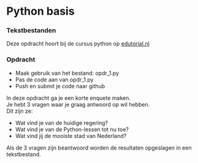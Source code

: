 # Python basis

### Tekstbestanden
Deze opdracht hoort bij de cursus python op [edutorial.nl](https://www.edutorial.nl/course/python)

### Opdracht

* Maak gebruik van het bestand: opdr_1.py
* Pas de code aan van opdr_1.py
* Push en submit je code naar github

In deze opdracht ga je een korte enquete maken.  
Je hebt 3 vragen waar je graag antwoord op wil hebben.  
Dit zijn ze: 
* Wat vind je van de huidige regering?
* Wat vind je van de Python-lessen tot nu toe?
* Wat vind jij de mooiste stad van Nederland?

Als de 3 vragen zijn beantwoord worden de resultaten opgeslagen in een tekstbestand.

